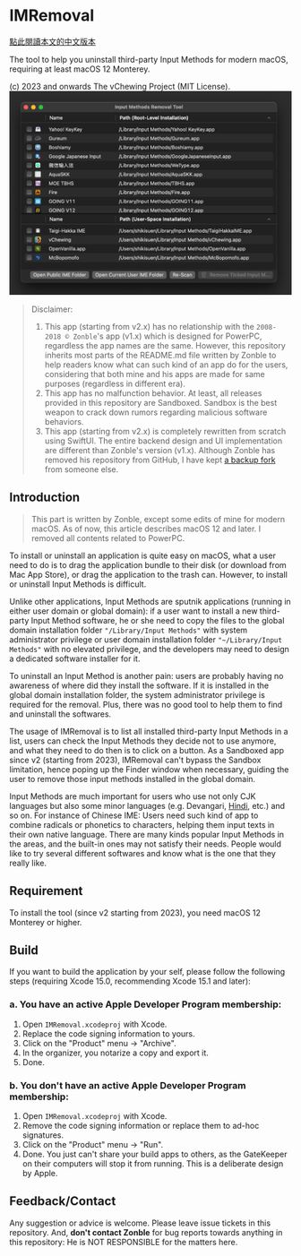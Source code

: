 # IMRemoval

[點此閱讀本文的中文版本](docs/README.md)

The tool to help you uninstall third-party Input Methods for modern macOS, requiring at least macOS 12 Monterey.

(c) 2023 and onwards The vChewing Project (MIT License).
![screenshot-enu](docs/images/screenshot-enu.png)

> Disclaimer:
> 1. This app (starting from v2.x) has no relationship with the `2008-2018 © Zonble`'s app (v1.x) which is designed for PowerPC, regardless the app names are the same. However, this repository inherits most parts of the README.md file written by Zonble to help readers know what can such kind of an app do for the users, considering that both mine and his apps are made for same purposes (regardless in different era).
> 2. This app has no malfunction behavior. At least, all releases provided in this repository are Sandboxed. Sandbox is the best weapon to crack down rumors regarding malicious software behaviors.
> 3. This app (starting from v2.x) is completely rewritten from scratch using SwiftUI. The entire backend design and UI implementation are different than Zonble's version (v1.x). Although Zonble has removed his repository from GitHub, I have kept [a backup fork](https://github.com/ShikiSuen/imremoval-zonbleBackup) from someone else.

## Introduction

> This part is written by Zonble, except some edits of mine for modern macOS. As of now, this article describes macOS 12 and later. I removed all contents related to PowerPC.

To install or uninstall an application is quite easy on macOS, what a user need to do is to drag the application bundle to their disk (or download from Mac App Store), or drag the application to the trash can. However, to install or uninstall Input Methods is difficult.

Unlike other applications, Input Methods are sputnik applications (running in either user domain or global domain): if a user want to install a new third-party Input Method software, he or she need to copy the files to the global domain installation folder `"/Library/Input Methods"` with system administrator privilege or user domain installation folder `"~/Library/Input Methods"` with no elevated privilege, and the developers may need to design a dedicated software installer for it.

To uninstall an Input Method is another pain: users are probably having no awareness of where did they install the software. If it is installed in the global domain installation folder, the system administrator privilege is required for the removal. Plus, there was no good tool to help them to find and uninstall the softwares.

The usage of IMRemoval is to list all installed third-party Input Methods in a list, users can check the Input Methods they decide not to use anymore, and what they need to do then is to click on a button. As a Sandboxed app since v2 (starting from 2023), IMRemoval can't bypass the Sandbox limitation, hence poping up the Finder window when necessary, guiding the user to remove those input methods installed in the global domain.

Input Methods are much important for users who use not only CJK languages but also some minor languages (e.g. Devangari, [Hindi](https://github.com/ratreya/lipika-ime), etc.) and so on. For instance of Chinese IME: Users need such kind of app to combine radicals or phonetics to characters, helping them input texts in their own native language. There are many kinds popular Input Methods in the areas, and the built-in ones may not satisfy their needs. People would like to try several different softwares and know what is the one that they really like.

## Requirement

To install the tool (since v2 starting from 2023), you need macOS 12 Monterey or higher.

## Build

If you want to build the application by your self, please follow the following steps (requiring Xcode 15.0, recommending Xcode 15.1 and later):

### a. You have an active Apple Developer Program membership:

1. Open `IMRemoval.xcodeproj` with Xcode.
2. Replace the code signing information to yours.
3. Click on the "Product" menu -> "Archive".
4. In the organizer, you notarize a copy and export it.
5. Done.

### b. You don't have an active Apple Developer Program membership:

1. Open `IMRemoval.xcodeproj` with Xcode.
2. Remove the code signing information or replace them to ad-hoc signatures.
3. Click on the "Product" menu -> "Run".
4. Done. You just can't share your build apps to others, as the GateKeeper on their computers will stop it from running. This is a deliberate design by Apple.

## Feedback/Contact

Any suggestion or advice is welcome. Please leave issue tickets in this repository. And, **don't contact Zonble** for bug reports towards anything in this repository: He is NOT RESPONSIBLE for the matters here.
